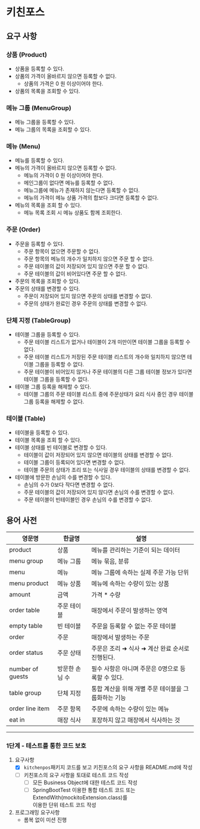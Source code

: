 # 키친포스

## 요구 사항

### 상품 (Product)

- 상품을 등록할 수 있다.
- 상품의 가격이 올바르지 않으면 등록할 수 없다.
    - 상품의 가격은 0 원 이상이어야 한다.
- 상품의 목록을 조회할 수 있다.

### 메뉴 그룹 (MenuGroup)

- 메뉴 그룹을 등록할 수 있다.
- 메뉴 그룹의 목록을 조회할 수 있다.

### 메뉴 (Menu)

- 메뉴를 등록할 수 있다.
- 메뉴의 가격이 올바르지 않으면 등록할 수 없다.
    - 메뉴의 가격이 0 원 이상이어야 한다.
    - 메인그룹이 없다면 메뉴를 등록할 수 없다.
    - 메뉴그룹에 메뉴가 존재하지 않는다면 등록할 수 없다.
    - 메뉴의 가격이 메뉴 상품 가격의 합보다 크다면 등록할 수 없다.
- 메뉴의 목록을 조회 할 수 있다.
    - 메뉴 목록 조회 시 메뉴 상품도 함께 조회한다.

### 주문 (Order)

- 주문을 등록할 수 있다.
    - 주문 항목이 없으면 주문할 수 없다.
    - 주문 항목의 메뉴의 개수가 일치하지 않으면 주문 할 수 없다.
    - 주문 테이블의 값이 저장되어 있지 않으면 주문 할 수 없다.
    - 주문 테이블의 값이 비어있다면 주문 할 수 없다.
- 주문의 목록을 조회할 수 있다.
- 주문의 상태를 변경할 수 있다.
    - 주문이 저장되어 있지 않으면 주문의 상태를 변경할 수 없다.
    - 주문의 상태가 완료인 경우 주문의 상태를 변경할 수 없다.

### 단체 지정 (TableGroup)

- 테이블 그룹을 등록할 수 있다.
    - 주문 테이블 리스트가 없거나 테이블이 2개 미만이면 테이블 그룹을 등록할 수 없다.
    - 주문 테이블 리스트가 저장된 주문 테이블 리스트의 개수와 일치하지 않으면 테이블 그룹을 등록할 수 없다.
    - 주문 테이블이 비어있지 않거나 주문 테이블의 다른 그룹 테이블 정보가 있다면 테이블 그룹을 등록할 수 없다.
- 테이블 그룹 등록을 해제할 수 있다.
    - 테이블 그룹의 주문 테이블 리스트 중에 주문상태가 요리 식사 중인 경우 테이블 그룹 등록을 해제할 수 없다.

### 테이블 (Table)

- 테이블을 등록할 수 있다.
- 테이블 목록을 조회 할 수 있다.
- 테이블 상태를 빈 테이블로 변경할 수 있다.
    - 테이블이 값이 저장되어 있지 않으면 테이블의 상태를 변경할 수 없다.
    - 테이블 그룹이 등록되어 있다면 변경할 수 없다.
    - 테이블 주문의 상태가 조리 또는 식사일 경우 테이블의 상태를 변경할 수 없다.
- 테이블에 방문한 손님의 수를 변경할 수 있다.
    - 손님의 수가 0보다 작다면 변경할 수 없다.
    - 주문 테이블의 값이 저장되어 있지 않다면 손님의 수를 변경할 수 없다.
    - 주문 테이블이 빈테이블인 경우 손님의 수를 변경할 수 없다.

## 용어 사전

| 영문명              | 한글명      | 설명                            |
|------------------|----------|-------------------------------|
| product          | 상품       | 메뉴를 관리하는 기준이 되는 데이터           |
| menu group       | 메뉴 그룹    | 메뉴 묶음, 분류                     |
| menu             | 메뉴       | 메뉴 그룹에 속하는 실제 주문 가능 단위        |
| menu product     | 메뉴 상품    | 메뉴에 속하는 수량이 있는 상품             |
| amount           | 금액       | 가격 * 수량                       |
| order table      | 주문 테이블   | 매장에서 주문이 발생하는 영역              |
| empty table      | 빈 테이블    | 주문을 등록할 수 없는 주문 테이블           |
| order            | 주문       | 매장에서 발생하는 주문                  |
| order status     | 주문 상태    | 주문은 조리 ➜ 식사 ➜ 계산 완료 순서로 진행된다. |
| number of guests | 방문한 손님 수 | 필수 사항은 아니며 주문은 0명으로 등록할 수 있다. |
| table group      | 단체 지정    | 통합 계산을 위해 개별 주문 테이블을 그룹화하는 기능 |
| order line item  | 주문 항목    | 주문에 속하는 수량이 있는 메뉴             |
| eat in           | 매장 식사    | 포장하지 않고 매장에서 식사하는 것           |

---

### 1단계 - 테스트를 통한 코드 보호

1. 요구사항
    - [x] `kitchenpos`패키지 코드를 보고 키친포스의 요구 사항을 README.md에 작성
    - [ ] 키친포스의 요구 사항을 토대로 테스트 코드 작성
        - [ ] 모든 Business Object에 대한 테스트 코드 작성
        - [ ] SpringBootTest 이용한 통합 테스트 코드 또는 ExtendWith(mockitoExtension.class)를  
          이용한 단위 테스트 코드 작성
2. 프로그래밍 요구사항
    - 롬복 없이 미션 진행
